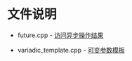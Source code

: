 # 文件说明


* future.cpp - [访问异步操作结果](https://zh.cppreference.com/w/cpp/thread/futures)

* variadic_template.cpp - [可变参数模板](https://zh.cppreference.com/w/cpp/language/variadic_arguments)


